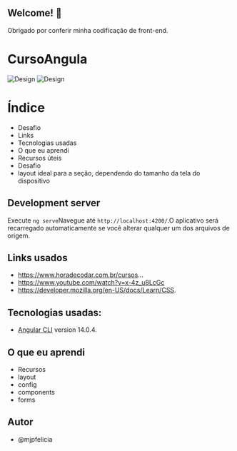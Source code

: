 ## Welcome! 👋
Obrigado por conferir minha codificação de front-end.


# CursoAngula

![Design]()
![Design]()


# Índice
- Desafio
- Links
- Tecnologias usadas
- O que eu aprendi
- Recursos úteis
- Desafio
- layout ideal para a seção, dependendo do tamanho da tela do dispositivo

## Development server

Execute `ng serve`Navegue até  `http://localhost:4200/`.O aplicativo será recarregado automaticamente se você alterar qualquer um dos arquivos de origem.

## Links usados
- https://www.horadecodar.com.br/cursos...
- https://www.youtube.com/watch?v=x-4z_u8LcGc
- https://developer.mozilla.org/en-US/docs/Learn/CSS.

## Tecnologias usadas:
- [Angular CLI](https://github.com/angular/angular-cli) version 14.0.4.

## O que eu aprendi
- Recursos
- layout
- config
- components
- forms


## Autor
- @mjpfelicia
